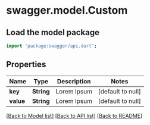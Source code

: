 # swagger.model.Custom

## Load the model package
```dart
import 'package:swagger/api.dart';
```

## Properties
Name | Type | Description | Notes
------------ | ------------- | ------------- | -------------
**key** | **String** | Lorem Ipsum | [default to null]
**value** | **String** | Lorem Ipsum | [default to null]

[[Back to Model list]](../README.md#documentation-for-models) [[Back to API list]](../README.md#documentation-for-api-endpoints) [[Back to README]](../README.md)


